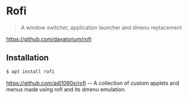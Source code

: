 # Rofi
>  A window switcher, application launcher and dmenu replacement

https://github.com/davatorium/rofi

## Installation

```bash
$ apt install rofi
```


https://github.com/adi1090x/rofi -- A collection of custom applets and menus made using rofi and its dmenu emulation.
